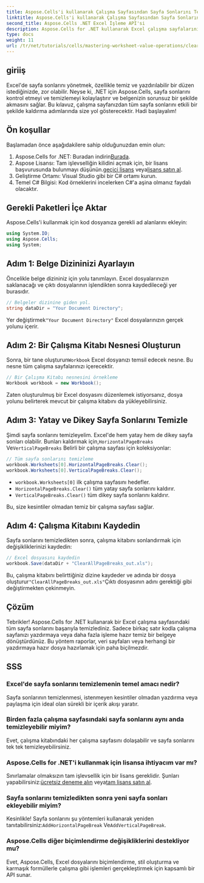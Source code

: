 ```yaml
---
title: Aspose.Cells'i kullanarak Çalışma Sayfasından Sayfa Sonlarını Temizle
linktitle: Aspose.Cells'i kullanarak Çalışma Sayfasından Sayfa Sonlarını Temizle
second_title: Aspose.Cells .NET Excel İşleme API'si
description: Aspose.Cells for .NET kullanarak Excel çalışma sayfalarınızdaki tüm sayfa sonlarını etkili bir şekilde nasıl temizleyeceğinizi öğrenin. Bu adım adım kılavuz süreci basitleştirir.
type: docs
weight: 11
url: /tr/net/tutorials/cells/mastering-worksheet-value-operations/clear-page-breaks/
---
```

## giriiş

Excel'de sayfa sonlarını yönetmek, özellikle temiz ve yazdırılabilir bir düzen istediğinizde, zor olabilir. Neyse ki, .NET için Aspose.Cells, sayfa sonlarını kontrol etmeyi ve temizlemeyi kolaylaştırır ve belgenizin sorunsuz bir şekilde akmasını sağlar. Bu kılavuz, çalışma sayfanızdan tüm sayfa sonlarını etkili bir şekilde kaldırma adımlarında size yol gösterecektir. Hadi başlayalım!

## Ön koşullar

Başlamadan önce aşağıdakilere sahip olduğunuzdan emin olun:

1.  Aspose.Cells for .NET: Buradan indirin[Burada](https://releases.aspose.com/cells/net/).
2.  Aspose Lisansı: Tam işlevselliğin kilidini açmak için, bir lisans başvurusunda bulunmayı düşünün.[geçici lisans](https://purchase.aspose.com/temporary-license/) veya[lisans satın al](https://purchase.aspose.com/buy).
3. Geliştirme Ortamı: Visual Studio gibi bir C# ortamı kurun.
4. Temel C# Bilgisi: Kod örneklerini incelerken C#'a aşina olmanız faydalı olacaktır.

## Gerekli Paketleri İçe Aktar

Aspose.Cells'i kullanmak için kod dosyanıza gerekli ad alanlarını ekleyin:

```csharp
using System.IO;
using Aspose.Cells;
using System;
```

## Adım 1: Belge Dizininizi Ayarlayın

Öncelikle belge dizininiz için yolu tanımlayın. Excel dosyalarınızın saklanacağı ve çıktı dosyalarının işlendikten sonra kaydedileceği yer burasıdır.

```csharp
// Belgeler dizinine giden yol.
string dataDir = "Your Document Directory";
```

 Yer değiştirmek`"Your Document Directory"` Excel dosyalarınızın gerçek yolunu içerir.

## Adım 2: Bir Çalışma Kitabı Nesnesi Oluşturun

 Sonra, bir tane oluşturun`Workbook` Excel dosyanızı temsil edecek nesne. Bu nesne tüm çalışma sayfalarınızı içerecektir.

```csharp
// Bir Çalışma Kitabı nesnesini örnekleme
Workbook workbook = new Workbook();
```

Zaten oluşturulmuş bir Excel dosyasını düzenlemek istiyorsanız, dosya yolunu belirterek mevcut bir çalışma kitabını da yükleyebilirsiniz.

## Adım 3: Yatay ve Dikey Sayfa Sonlarını Temizle

 Şimdi sayfa sonlarını temizleyelim. Excel'de hem yatay hem de dikey sayfa sonları olabilir. Bunları kaldırmak için,`HorizontalPageBreaks` Ve`VerticalPageBreaks` Belirli bir çalışma sayfası için koleksiyonlar:

```csharp
// Tüm sayfa sonlarını temizleme
workbook.Worksheets[0].HorizontalPageBreaks.Clear();
workbook.Worksheets[0].VerticalPageBreaks.Clear();
```

- `workbook.Worksheets[0]` ilk çalışma sayfasını hedefler.
- `HorizontalPageBreaks.Clear()` tüm yatay sayfa sonlarını kaldırır.
- `VerticalPageBreaks.Clear()` tüm dikey sayfa sonlarını kaldırır.

Bu, size kesintiler olmadan temiz bir çalışma sayfası sağlar.

## Adım 4: Çalışma Kitabını Kaydedin

Sayfa sonlarını temizledikten sonra, çalışma kitabını sonlandırmak için değişikliklerinizi kaydedin:

```csharp
// Excel dosyasını kaydedin
workbook.Save(dataDir + "ClearAllPageBreaks_out.xls");
```

 Bu, çalışma kitabını belirttiğiniz dizine kaydeder ve adında bir dosya oluşturur`"ClearAllPageBreaks_out.xls"`Çıktı dosyasının adını gerektiği gibi değiştirmekten çekinmeyin.

## Çözüm

Tebrikler! Aspose.Cells for .NET kullanarak bir Excel çalışma sayfasındaki tüm sayfa sonlarını başarıyla temizlediniz. Sadece birkaç satır kodla çalışma sayfanızı yazdırmaya veya daha fazla işleme hazır temiz bir belgeye dönüştürdünüz. Bu yöntem raporlar, veri sayfaları veya herhangi bir yazdırmaya hazır dosya hazırlamak için paha biçilmezdir.

## SSS

### Excel'de sayfa sonlarını temizlemenin temel amacı nedir?  
Sayfa sonlarının temizlenmesi, istenmeyen kesintiler olmadan yazdırma veya paylaşma için ideal olan sürekli bir içerik akışı yaratır.

### Birden fazla çalışma sayfasındaki sayfa sonlarını aynı anda temizleyebilir miyim?  
Evet, çalışma kitabındaki her çalışma sayfasını dolaşabilir ve sayfa sonlarını tek tek temizleyebilirsiniz.

### Aspose.Cells for .NET'i kullanmak için lisansa ihtiyacım var mı?  
 Sınırlamalar olmaksızın tam işlevsellik için bir lisans gereklidir. Şunları yapabilirsiniz:[ücretsiz deneme alın](https://releases.aspose.com/) veya[tam lisans satın al](https://purchase.aspose.com/buy).

### Sayfa sonlarını temizledikten sonra yeni sayfa sonları ekleyebilir miyim?  
 Kesinlikle! Sayfa sonlarını şu yöntemleri kullanarak yeniden tanıtabilirsiniz:`AddHorizontalPageBreak` Ve`AddVerticalPageBreak`.

### Aspose.Cells diğer biçimlendirme değişikliklerini destekliyor mu?  
Evet, Aspose.Cells, Excel dosyalarını biçimlendirme, stil oluşturma ve karmaşık formüllerle çalışma gibi işlemleri gerçekleştirmek için kapsamlı bir API sunar.